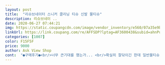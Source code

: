 ```yaml
---
layout: post 
title:  "리슈브네이터 스니커 클리닝 티슈 신발 물티슈" 
description: 리슈브네이 ..
date: 2020-06-27 07:44:21 
img: https://static.coupangcdn.com/image/vendor_inventory/e560/07a35e9b56f2751be0939bafdcf86fecad3244988c408484dc7bc185a1e3.jpg 
linkUrl: https://link.coupang.com/re/AFFSDP?lptag=AF3600438&subid=ahnPublicAsk&pageKey=216218983&itemId=663529208&vendorItemId=70472090712&traceid=V0-113-abeb99ace52012df 
categories: [1007] 
color: F15F5F 
price: 9000 
author: Ask View Shop 
cont:  "●구매후기●<br/>너무 큰기대를 했는가... <br/>확실히 잘닦이긴 한데 일반물티슈보다 나은정도네요 ㅎ<br/>물 닿으면 안되는 가죽류 등의 신발을 닦을때 용이해요.<br/><br/>배송 빠르네요<br/>생각보다 사이즈가 작네요.<br/><br/>세척력은 솔직히 세탁하는 만큼은 아닌것 같아요.<br/><br/>처음 사용해 보는데, 가죽부분만 세정이 가능해서 바느질선이 있는 쪽은 그대로라 ㅠㅠ<br/>큰 기대를 하지 않는다면 사용할만합니다<br/>" 
---
```

